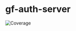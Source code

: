 # gf-auth-server

![Coverage](https://codecov.io/gh/geoshoouh/gf-auth-server/branch/main/graph/badge.svg)
